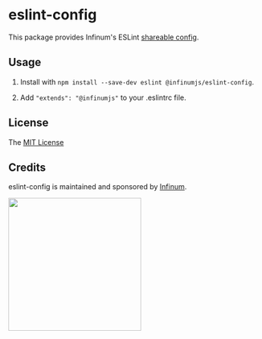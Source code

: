 # eslint-config

This package provides Infinum's ESLint [shareable config](https://eslint.org/docs/developer-guide/shareable-configs.html).

## Usage

1. Install with `npm install --save-dev eslint @infinumjs/eslint-config`.

2. Add `"extends": "@infinumjs"` to your .eslintrc file.

## License

The [MIT License](../LICENSE)

## Credits

eslint-config is maintained and sponsored by
[Infinum](http://www.infinum.co).

<img src="https://infinum.co/infinum.png" width="264">

